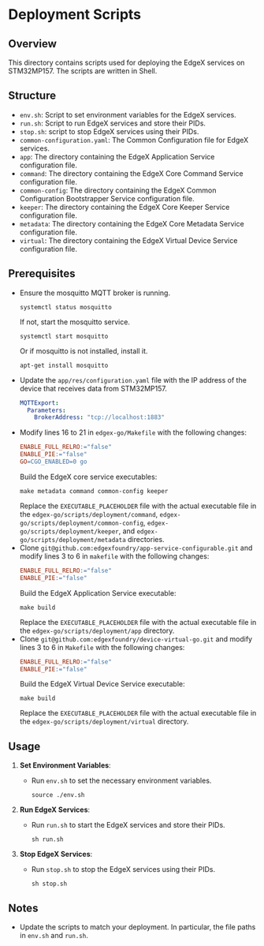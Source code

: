 # Deployment Scripts

## Overview
This directory contains scripts used for deploying the EdgeX services on STM32MP157. The scripts are written in Shell.

## Structure
- `env.sh`: Script to set environment variables for the EdgeX services.
- `run.sh`: Script to run EdgeX services and store their PIDs.
- `stop.sh`: script to stop EdgeX services using their PIDs.
- `common-configuration.yaml`: The Common Configuration file for EdgeX services.
- `app`: The directory containing the EdgeX Application Service configuration file.
- `command`: The directory containing the EdgeX Core Command Service configuration file.
- `common-config`: The directory containing the EdgeX Common Configuration Bootstrapper Service configuration file.
- `keeper`: The directory containing the EdgeX Core Keeper Service configuration file.
- `metadata`: The directory containing the EdgeX Core Metadata Service configuration file.
- `virtual`: The directory containing the EdgeX Virtual Device Service configuration file.

## Prerequisites
- Ensure the mosquitto MQTT broker is running.
  ```shell
  systemctl status mosquitto
  ```
  If not, start the mosquitto service.
  ```shell
  systemctl start mosquitto
  ```
  Or if mosquitto is not installed, install it.
  ```shell
  apt-get install mosquitto
  ```
- Update the `app/res/configuration.yaml` file with the IP address of the device that receives data from STM32MP157.
  ```yaml
  MQTTExport:
    Parameters:
      BrokerAddress: "tcp://localhost:1883"
  ```
- Modify lines 16 to 21 in `edgex-go/Makefile` with the following changes:
  ```makefile
  ENABLE_FULL_RELRO:="false"
  ENABLE_PIE:="false"
  GO=CGO_ENABLED=0 go
  ```
  Build the EdgeX core service executables:
  ```shell
  make metadata command common-config keeper 
  ```
  Replace the `EXECUTABLE_PLACEHOLDER` file with the actual executable file in the `edgex-go/scripts/deployment/command`, `edgex-go/scripts/deployment/common-config`, `edgex-go/scripts/deployment/keeper`, and `edgex-go/scripts/deployment/metadata` directories.
- Clone `git@github.com:edgexfoundry/app-service-configurable.git` and modify lines 3 to 6 in `makefile` with the following changes:
  ```makefile
  ENABLE_FULL_RELRO:="false"
  ENABLE_PIE:="false"
  ```
  Build the EdgeX Application Service executable:
  ```shell
  make build
  ```
  Replace the `EXECUTABLE_PLACEHOLDER` file with the actual executable file in the `edgex-go/scripts/deployment/app` directory.
- Clone `git@github.com:edgexfoundry/device-virtual-go.git` and modify lines 3 to 6 in `Makefile` with the following changes:
  ```makefile
  ENABLE_FULL_RELRO:="false"
  ENABLE_PIE:="false"
  ```
  Build the EdgeX Virtual Device Service executable:
  ```shell
  make build
  ```
  Replace the `EXECUTABLE_PLACEHOLDER` file with the actual executable file in the `edgex-go/scripts/deployment/virtual` directory.

## Usage

1. **Set Environment Variables**:
    - Run `env.sh` to set the necessary environment variables.
      ```shell
      source ./env.sh
      ```

2. **Run EdgeX Services**:
    - Run `run.sh` to start the EdgeX services and store their PIDs.
      ```shell
      sh run.sh
      ```

3. **Stop EdgeX Services**:
    - Run `stop.sh` to stop the EdgeX services using their PIDs.
      ```shell
      sh stop.sh
      ```

## Notes
- Update the scripts to match your deployment. In particular, the file paths in `env.sh` and `run.sh`.
